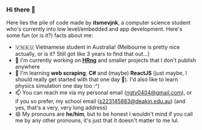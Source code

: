 ### Hi there 👋
Here lies the pile of code made by **itsmevjnk**, a computer science student who's currently into low level/embedded and app development.
Here's some fun (or is it?) facts about me:
 - 🇻🇳🇦🇺 Vietnamese student in Australia! (Melbourne is pretty nice actually, or is it? Still got like 3 years to find that out...)
 - 🔭 I'm currently working on **[HRng](https://github.com/itsmevjnk/HRng.git)** and smaller projects that I don't publish anywhere
 - 🌱 I'm learning **web scraping**, **C#** and (maybe) **ReactJS** (just maybe, I should really get started with that one day 🤔). I'd also like to learn physics simulation one day too :^)
 - 📫 You can reach me via my personal email ([ngtv0404@gmail.com](mailto:ngtv0404@gmail.com)), or if you so prefer, my school email ([s223145883@deakin.edu.au](mailto:s223145883@deakin.edu.au)) (and yes, that's a very, very long address)
 - 😄 My pronouns are **he/him**, but to be honest I wouldn't mind if you call me by any other pronouns, it's just that it doesn't matter to me lul.
